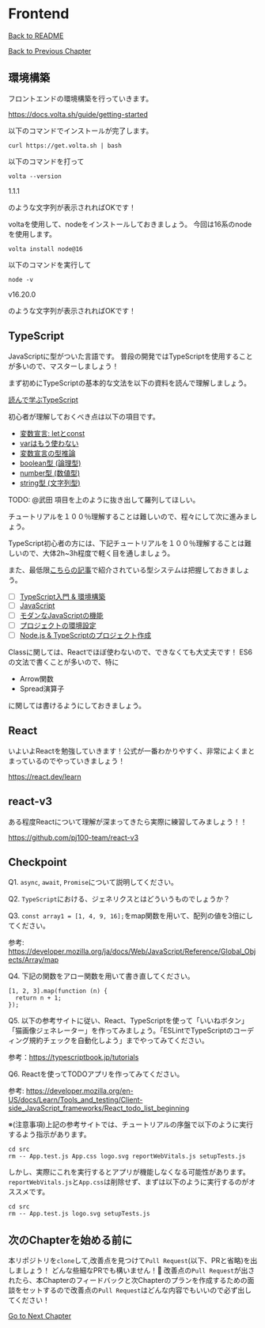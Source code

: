 # Frontend

[Back to README](/README.md)

[Back to Previous Chapter](/Chap2.md)


## 環境構築
フロントエンドの環境構築を行っていきます。

https://docs.volta.sh/guide/getting-started

以下のコマンドでインストールが完了します。

```
curl https://get.volta.sh | bash
```

以下のコマンドを打って

```
volta --version
```

1.1.1

のような文字列が表示されればOKです！

voltaを使用して、nodeをインストールしておきましょう。
今回は16系のnodeを使用します。

```
volta install node@16
```

以下のコマンドを実行して

```
node -v
```

v16.20.0

のような文字列が表示されればOKです！





## TypeScript

JavaScriptに型がついた言語です。
普段の開発ではTypeScriptを使用することが多いので、マスターしましょう！

まず初めにTypeScriptの基本的な文法を以下の資料を読んで理解しましょう。

[読んで学ぶTypeScript](https://typescriptbook.jp/reference)

初心者が理解しておくべき点は以下の項目です。

- [変数宣言: letとconst](https://typescriptbook.jp/reference/values-types-variables/let-and-const)
- [varはもう使わない](https://typescriptbook.jp/reference/values-types-variables/vars-problems)
- [変数宣言の型推論](https://typescriptbook.jp/reference/values-types-variables/type-inference)
- [boolean型 (論理型)](https://typescriptbook.jp/reference/values-types-variables/boolean)
- [number型 (数値型)](https://typescriptbook.jp/reference/values-types-variables/number)
- [string型 (文字列型)](https://typescriptbook.jp/reference/values-types-variables/string)

TODO: @武田 項目を上のように抜き出して羅列してほしい。

チュートリアルを１００％理解することは難しいので、程々にして次に進みましょう。


TypeScript初心者の方には、下記チュートリアルを１００％理解することは難しいので、大体2h~3h程度で軽く目を通しましょう。

また、最低限[こちらの記事](https://typescript-jp.gitbook.io/deep-dive/type-system)で紹介されている型システムは把握しておきましょう。


- [ ] [TypeScript入門 & 環境構築](https://typescript-jp.gitbook.io/deep-dive/getting-started)
- [ ] [JavaScript](https://typescript-jp.gitbook.io/deep-dive/recap)
- [ ] [モダンなJavaScriptの機能](https://typescript-jp.gitbook.io/deep-dive/recap)
- [ ] [プロジェクトの環境設定](https://typescript-jp.gitbook.io/deep-dive/project)
- [ ] [Node.js & TypeScriptのプロジェクト作成](https://typescript-jp.gitbook.io/deep-dive/nodejs)

Classに関しては、Reactでほぼ使わないので、できなくても大丈夫です！
ES6の文法で書くことが多いので、特に

- Arrow関数
- Spread演算子

に関しては書けるようにしておきましょう。

## React

いよいよReactを勉強していきます！公式が一番わかりやすく、非常によくまとまっているのでやっていきましょう！

https://react.dev/learn

## react-v3

ある程度Reactについて理解が深まってきたら実際に練習してみましょう！！

https://github.com/pj100-team/react-v3


## Checkpoint

Q1. `async`, `await`, `Promise`について説明してください。

Q2. `TypeScript`における、ジェネリクスとはどういうものでしょうか？

Q3. `const array1 = [1, 4, 9, 16];`をmap関数を用いて、配列の値を3倍にしてください。

参考: https://developer.mozilla.org/ja/docs/Web/JavaScript/Reference/Global_Objects/Array/map

Q4. 下記の関数をアロー関数を用いて書き直してください。

```
[1, 2, 3].map(function (n) {
  return n + 1;
});
```

Q5. 以下の参考サイトに従い、React、TypeScriptを使って「いいねボタン」「猫画像ジェネレーター」を作ってみましょう。「ESLintでTypeScriptのコーディング規約チェックを自動化しよう」までやってみてください。

参考：https://typescriptbook.jp/tutorials


Q6. Reactを使ってTODOアプリを作ってみてください。

参考: https://developer.mozilla.org/en-US/docs/Learn/Tools_and_testing/Client-side_JavaScript_frameworks/React_todo_list_beginning

※(注意事項)上記の参考サイトでは、チュートリアルの序盤で以下のように実行するよう指示があります。
```
cd src
rm -- App.test.js App.css logo.svg reportWebVitals.js setupTests.js
```
しかし、実際にこれを実行するとアプリが機能しなくなる可能性があります。`reportWebVitals.js`と`App.css`は削除せず、まずは以下のように実行するのがオススメです。
```
cd src
rm -- App.test.js logo.svg setupTests.js
```

## 次のChapterを始める前に

本リポジトリを`clone`して,改善点を見つけて`Pull Request`(以下、PRと省略)を出しましょう！
どんな些細なPRでも構いません！:pray:
改善点の`Pull Request`が出されたら、本Chapterのフィードバックと次Chapterのプランを作成するための面談をセットするので改善点の`Pull Request`はどんな内容でもいいので必ず出してください！

[Go to Next Chapter](/Chap4.md)

